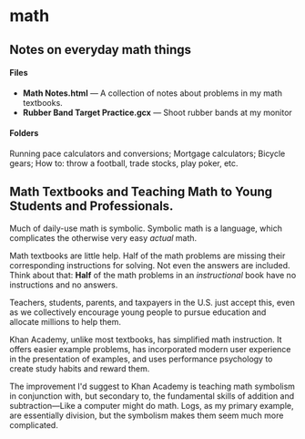 # math

## Notes on everyday math things

#### Files
- **Math Notes.html** — A collection of notes about problems in my math textbooks.
- **Rubber Band Target Practice.gcx** — Shoot rubber bands at my monitor

#### Folders
Running pace calculators and conversions; Mortgage calculators; Bicycle gears; How to: throw a football, trade stocks, play poker, etc.


## Math Textbooks and Teaching Math to Young Students and Professionals.

Much of daily-use math is symbolic. Symbolic math is a language, which complicates the otherwise very easy *actual* math.

Math textbooks are little help. Half of the math problems are missing their corresponding instructions for solving. Not even the answers are included. Think about that: **Half** of the math problems in an *instructional* book have no instructions and no answers.

Teachers, students, parents, and taxpayers in the U.S. just accept this, even as we collectively encourage young people to pursue education and allocate millions to help them.

Khan Academy, unlike most textbooks, has simplified math instruction. It offers easier example problems, has incorporated modern user experience in the presentation of examples, and uses performance psychology to create study habits and reward them.

The improvement I'd suggest to Khan Academy is teaching math symbolism in conjunction with, but secondary to, the fundamental skills of addition and subtraction—Like a computer might do math. Logs, as my primary example, are essentially division, but the symbolism makes them seem much more complicated.